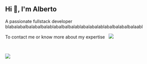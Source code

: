 <h2>Hi 👋, I'm Alberto</h2>
<p>A passionate fullstack developer blabalabalbalabalbalablabalbalbalablabalabalablabalbalabalbalaabl</p>
<p>To contact me or know more about my expertise  &nbsp&nbsp<a href="https://www.linkedin.com/in/alberto-f-carrillo/"><img src="https://img.shields.io/badge/-LinkedIn-blue?style=flat-square&logo=Linkedin&logoColor"/></a></p>
<br/>
<p> <img src="https://user-images.githubusercontent.com/95313522/219216718-fda610e1-0ae6-417e-afb7-ba8c516a309a.png"/></p>
